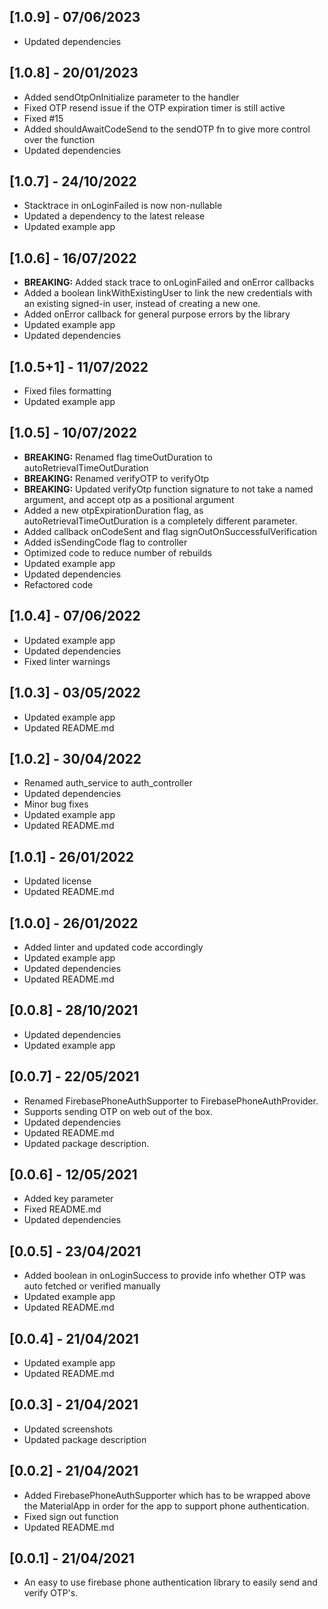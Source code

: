 ## [1.0.9] - 07/06/2023
* Updated dependencies
## [1.0.8] - 20/01/2023

* Added sendOtpOnInitialize parameter to the handler
* Fixed OTP resend issue if the OTP expiration timer is still active
* Fixed #15
* Added shouldAwaitCodeSend to the sendOTP fn to give more control over the function
* Updated dependencies

## [1.0.7] - 24/10/2022

* Stacktrace in onLoginFailed is now non-nullable
* Updated a dependency to the latest release
* Updated example app

## [1.0.6] - 16/07/2022

* **BREAKING:** Added stack trace to onLoginFailed and onError callbacks
* Added a boolean linkWithExistingUser to link the new credentials with an existing signed-in user, instead of creating a new one.
* Added onError callback for general purpose errors by the library
* Updated example app
* Updated dependencies

## [1.0.5+1] - 11/07/2022

* Fixed files formatting
* Updated example app

## [1.0.5] - 10/07/2022

* **BREAKING:** Renamed flag timeOutDuration to autoRetrievalTimeOutDuration
* **BREAKING:** Renamed verifyOTP to verifyOtp
* **BREAKING:** Updated verifyOtp function signature to not take a named argument, and accept otp as a positional argument
* Added a new otpExpirationDuration flag, as autoRetrievalTimeOutDuration is a completely different parameter.
* Added callback onCodeSent and flag signOutOnSuccessfulVerification
* Added isSendingCode flag to controller
* Optimized code to reduce number of rebuilds
* Updated example app
* Updated dependencies
* Refactored code

## [1.0.4] - 07/06/2022

* Updated example app
* Updated dependencies
* Fixed linter warnings

## [1.0.3] - 03/05/2022

* Updated example app
* Updated README.md

## [1.0.2] - 30/04/2022

* Renamed auth_service to auth_controller
* Updated dependencies
* Minor bug fixes
* Updated example app
* Updated README.md

## [1.0.1] - 26/01/2022

* Updated license
* Updated README.md

## [1.0.0] - 26/01/2022

* Added linter and updated code accordingly
* Updated example app
* Updated dependencies
* Updated README.md

## [0.0.8] - 28/10/2021

* Updated dependencies
* Updated example app

## [0.0.7] - 22/05/2021

* Renamed FirebasePhoneAuthSupporter to FirebasePhoneAuthProvider.
* Supports sending OTP on web out of the box.
* Updated dependencies
* Updated README.md
* Updated package description.

## [0.0.6] - 12/05/2021

* Added key parameter
* Fixed README.md
* Updated dependencies

## [0.0.5] - 23/04/2021

* Added boolean in onLoginSuccess to provide info whether OTP was auto fetched or verified manually
* Updated example app
* Updated README.md

## [0.0.4] - 21/04/2021

* Updated example app
* Updated README.md

## [0.0.3] - 21/04/2021

* Updated screenshots
* Updated package description

## [0.0.2] - 21/04/2021

* Added FirebasePhoneAuthSupporter which has to be wrapped above the MaterialApp in order for the app to support phone authentication.
* Fixed sign out function
* Updated README.md

## [0.0.1] - 21/04/2021

* An easy to use firebase phone authentication library to easily send and verify OTP's.
